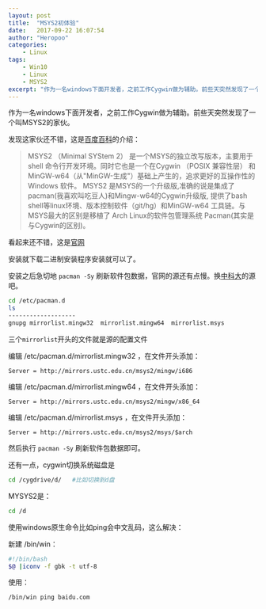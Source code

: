 ```yaml
---
layout: post
title:  "MSYS2初体验"
date:   2017-09-22 16:07:54
author: "Heropoo"
categories: 
    - Linux
tags:
    - Win10
    - Linux
    - MSYS2 
excerpt: "作为一名windows下面开发者，之前工作Cygwin做为辅助。前些天突然发现了一个叫MSYS2的家伙。"
---
```

作为一名windows下面开发者，之前工作Cygwin做为辅助。前些天突然发现了一个叫MSYS2的家伙。

发现这家伙还不错，这是[百度百科](https://baike.baidu.com/item/MSYS2)的介绍：

> MSYS2 （Minimal SYStem 2） 是一个MSYS的独立改写版本，主要用于 shell 命令行开发环境。同时它也是一个在Cygwin （POSIX 兼容性层） 和 MinGW-w64（从"MinGW-生成"）基础上产生的，追求更好的互操作性的 Windows 软件。
> MSYS2 是MSYS的一个升级版,准确的说是集成了pacman(我喜欢叫吃豆人)和Mingw-w64的Cygwin升级版, 提供了bash shell等linux环境、版本控制软件（git/hg）和MinGW-w64 工具链。与MSYS最大的区别是移植了 Arch Linux的软件包管理系统 Pacman(其实是与Cygwin的区别)。


看起来还不错，这是[官网](http://www.msys2.org/)

安装就下载二进制安装程序安装就可以了。

安装之后急切地 `pacman -Sy` 刷新软件包数据，官网的源还有点慢。换[中科大](http://mirrors.ustc.edu.cn/)的源吧。

```sh
cd /etc/pacman.d
ls
-------------------
gnupg mirrorlist.mingw32  mirrorlist.mingw64  mirrorlist.msys
```

三个`mirrorlist`开头的文件就是源的配置文件

编辑 /etc/pacman.d/mirrorlist.mingw32 ，在文件开头添加：

```
Server = http://mirrors.ustc.edu.cn/msys2/mingw/i686
```

编辑 /etc/pacman.d/mirrorlist.mingw64 ，在文件开头添加：

```
Server = http://mirrors.ustc.edu.cn/msys2/mingw/x86_64
```
编辑 /etc/pacman.d/mirrorlist.msys ，在文件开头添加：

```
Server = http://mirrors.ustc.edu.cn/msys2/msys/$arch
```

然后执行 `pacman -Sy` 刷新软件包数据即可。


还有一点，cygwin切换系统磁盘是
```sh
cd /cygdrive/d/   #比如切换到d盘
```

MYSYS2是：
```sh
cd /d
```

使用windows原生命令比如ping会中文乱码，这么解决：

新建 /bin/win：
```sh
#!/bin/bash
$@ |iconv -f gbk -t utf-8
```

使用：
```sh
/bin/win ping baidu.com
```

